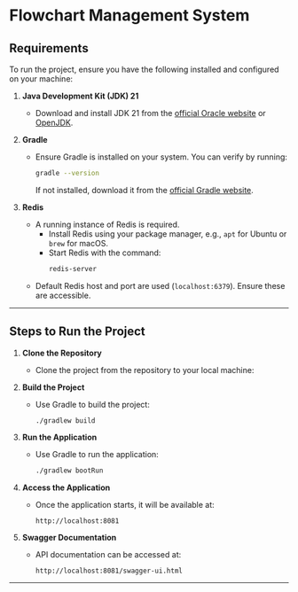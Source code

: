 # **Flowchart Management System**

## **Requirements**

To run the project, ensure you have the following installed and configured on your machine:

1. **Java Development Kit (JDK) 21**
    - Download and install JDK 21 from the [official Oracle website](https://www.oracle.com/java/technologies/javase/jdk21-archive-downloads.html) or [OpenJDK](https://openjdk.org/).

2. **Gradle**
    - Ensure Gradle is installed on your system. You can verify by running:
      ```bash
      gradle --version
      ```
      If not installed, download it from the [official Gradle website](https://gradle.org/install/).

3. **Redis**
    - A running instance of Redis is required.
        - Install Redis using your package manager, e.g., `apt` for Ubuntu or `brew` for macOS.
        - Start Redis with the command:
          ```bash
          redis-server
          ```
    - Default Redis host and port are used (`localhost:6379`). Ensure these are accessible.

---

## **Steps to Run the Project**

1. **Clone the Repository**
    - Clone the project from the repository to your local machine:


2. **Build the Project**
    - Use Gradle to build the project:
      ```bash
      ./gradlew build
      ```

3. **Run the Application**
    - Use Gradle to run the application:
      ```bash
      ./gradlew bootRun
      ```

4. **Access the Application**
    - Once the application starts, it will be available at:
      ```
      http://localhost:8081
      ```

5. **Swagger Documentation**
    - API documentation can be accessed at:
      ```
      http://localhost:8081/swagger-ui.html
      ```

---

